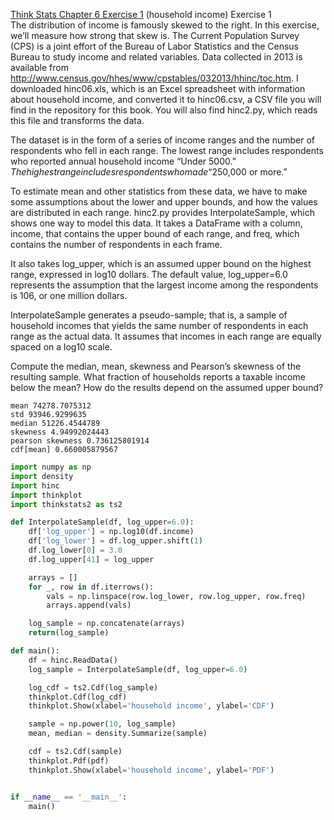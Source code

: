 [Think Stats Chapter 6 Exercise 1](http://greenteapress.com/thinkstats2/html/thinkstats2007.html#toc60) (household income)
Exercise 1  
The distribution of income is famously skewed to the right. In this exercise, we’ll measure how strong that skew is.
The Current Population Survey (CPS) is a joint effort of the Bureau of Labor Statistics and the Census Bureau to study income and related variables. Data collected in 2013 is available from http://www.census.gov/hhes/www/cpstables/032013/hhinc/toc.htm. I downloaded hinc06.xls, which is an Excel spreadsheet with information about household income, and converted it to hinc06.csv, a CSV file you will find in the repository for this book. You will also find hinc2.py, which reads this file and transforms the data.

The dataset is in the form of a series of income ranges and the number of respondents who fell in each range. The lowest range includes respondents who reported annual household income “Under $5000.” The highest range includes respondents who made “$250,000 or more.”

To estimate mean and other statistics from these data, we have to make some assumptions about the lower and upper bounds, and how the values are distributed in each range. hinc2.py provides InterpolateSample, which shows one way to model this data. It takes a DataFrame with a column, income, that contains the upper bound of each range, and freq, which contains the number of respondents in each frame.

It also takes log_upper, which is an assumed upper bound on the highest range, expressed in log10 dollars. The default value, log_upper=6.0 represents the assumption that the largest income among the respondents is 106, or one million dollars.

InterpolateSample generates a pseudo-sample; that is, a sample of household incomes that yields the same number of respondents in each range as the actual data. It assumes that incomes in each range are equally spaced on a log10 scale.

Compute the median, mean, skewness and Pearson’s skewness of the resulting sample. What fraction of households reports a taxable income below the mean? How do the results depend on the assumed upper bound?

```
mean 74278.7075312
std 93946.9299635
median 51226.4544789
skewness 4.94992024443
pearson skewness 0.736125801914
cdf[mean] 0.660005879567
```
```python
import numpy as np
import density
import hinc
import thinkplot
import thinkstats2 as ts2

def InterpolateSample(df, log_upper=6.0):
	df['log_upper'] = np.log10(df.income)
	df['log_lower'] = df.log_upper.shift(1)
	df.log_lower[0] = 3.0
	df.log_upper[41] = log_upper

	arrays = []
	for _, row in df.iterrows():
		vals = np.linspace(row.log_lower, row.log_upper, row.freq)
		arrays.append(vals)

	log_sample = np.concatenate(arrays)
	return(log_sample)

def main():
	df = hinc.ReadData()
	log_sample = InterpolateSample(df, log_upper=6.0)

	log_cdf = ts2.Cdf(log_sample)
	thinkplot.Cdf(log_cdf)
	thinkplot.Show(xlabel='household income', ylabel='CDF')

	sample = np.power(10, log_sample)
	mean, median = density.Summarize(sample)

	cdf = ts2.Cdf(sample)
	thinkplot.Pdf(pdf)
	thinkplot.Show(xlabel='household income', ylabel='PDF')


if __name__ == '__main__':
	main()	
